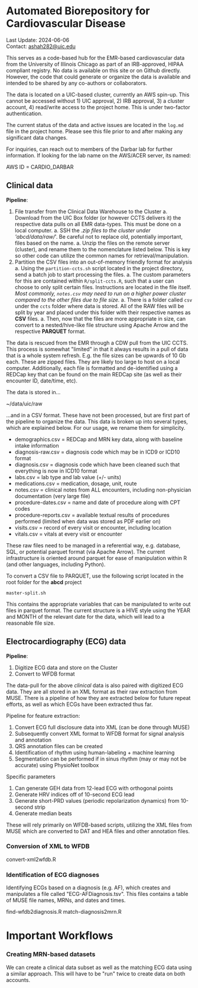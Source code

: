 # Automated Biorepository for Cardiovascular Disease

Last Update: 2024-06-06  
Contact: ashah282@uic.edu  

This serves as a code-based hub for the EMR-based cardiovascular data from the University of Illinois Chicago as part of an IRB-approved, HIPAA compliant registry. No data is available on this site or on Github directly. However, the code that could generate or organize the data is available and intended to be shared by any co-authors or collaborators.

The data is located on a UIC-based cluster, currently an AWS spin-up. This cannot be accessed without 1) UIC approval, 2) IRB approval, 3) a cluster account, 4) read/write access to the project home. This is under two-factor authentication. 

The current status of the data and active issues are located in the `log.md` file in the project home. Please see this file prior to and after making any significant data changes.

For inquiries, can reach out to members of the Darbar lab for further information. If looking for the lab name on the AWS/ACER server, its named:

AWS ID = CARDIO_DARBAR

## Clinical data

**Pipeline**:

1. File transfer from the Clinical Data Warehouse to the Cluster
	a. Download from the UIC Box folder (or however CCTS delivers it) the respective data pulls on all EMR data-types. This must be done on a local computer.
	a. SSH the *.zip files to the cluster under 'abcd/data/raw/*'. Be careful not to replace old, potentially important, files based on the name. 
	a. Unzip the files on the remote server (cluster), and rename them to the nomenclature listed below. This is key so other code can utilize the common names for retrieval/manipulation.
1. Partition the CSV files into an out-of-memory friendly format for analysis
	a. Using the `partition-ccts.sh` script located in the project directory, send a batch job to start processing the files.
	a. The custom parameters for this are contained within `R/split-ccts.R`, such that a user can choose to only split certain files. Instructions are located in the file itself.  *Most commonly, `notes.csv` may need to run on a higher power cluster compared to the other files due to file size.*
	a. There is a folder called `csv` under the `ccts` folder where data is stored. All of the RAW files will be split by year and placed under this folder with their respective names as __CSV__ files. 
	a. Then, now that the files are more appropriate in size, can convert to a nested/hive-like file structure using Apache Arrow and the respective __PARQUET__ format. 

The data is rescued from the EMR through a CDW pull from the UIC CCTS. This process is somewhat "limited" in that it always results in a pull of data that is a whole system refresh. E.g. the file sizes can be upwards of 10 Gb each. These are zipped files. They are likely too large to host on a local computer. Additionally, each file is formatted and de-identified using a REDCap key that can be found on the main REDCap site (as well as their encounter ID, date/time, etc). 

The data is stored in... 

~/data/uic/raw

...and in a CSV format. These have not been processed, but are first part of the pipeline to organize the data. This data is broken up into several types, which are explained below. For our usage, we rename them for simplicity. 

- demographics.csv = REDCap and MRN key data, along with baseline intake information
- diagnosis-raw.csv = diagnosis code which may be in ICD9 or ICD10 format
- diagnosis.csv = diagnosis code which have been cleaned such that everything is now in ICD10 format
- labs.csv = lab type and lab value (+/- units)
- medications.csv = medication, dosage, unit, route
- notes.csv = clinical notes from ALL encounters, including non-physician documentation (very large file)
- procedure-dates.csv = name and date of procedure along with CPT codes
- procedure-reports.csv = available textual results of procedures performed (limited when data was stored as PDF earlier on)
- visits.csv = record of every visit or encounter, including location
- vitals.csv = vitals at every visit or encounter

These raw files need to be managed in a referential way, e.g. database, SQL, or potential parquet format (via Apache Arrow). The current infrastructure is oriented around parquet for ease of manipulation within R (and other languages, including Python). 

To convert a CSV file to PARQUET, use the following script located in the root folder for the **abcd** project

`master-split.sh`

This contains the appropriate variables that can be manipulated to write out files in parquet format. The current structure is a HIVE style using the YEAR and MONTH of the relevant date for the data, which will lead to a reasonable file size.

## Electrocardiography (ECG) data

__Pipeline__:

1. Digitize ECG data and store on the Cluster
1. Convert to WFDB format

The data-pull for the above *clinical* data is also paired with digitized ECG data. They are all stored in an XML format as their raw extraction from MUSE. There is a pipeline of how they are extracted below for future repeat efforts, as well as which ECGs have been extracted thus far.

Pipeline for feature extraction:

1.  Convert ECG full disclosure data into XML (can be done through MUSE)
1.  Subsequently convert XML format to WFDB format for signal analysis and annotation
1.  QRS annotation files can be created
1. 	Identification of rhythm using human-labeling + machine learning
1.  Segmentation can be performed if in sinus rhythm (may or may not be accurate) using PhysioNet toolbox

Specific parameters
1.  Can generate GEH data from 12-lead ECG with orthogonal points
1.  Generate HRV indices off of 10-second ECG lead
1.  Generate short-PRD values (periodic repolarization dynamics) from 10-second strip
1.  Generate median beats

These will rely primarily on WFDB-based scripts, utilizing the XML files from MUSE which are converted to DAT and HEA files and other annotation files.

### Conversion of XML to WFDB

convert-xml2wfdb.R

### Identification of ECG diagnoses

Identifying ECGs based on a diagnosis (e.g. AF), which creates and manipulates a file called "ECG-AFDiagnosis.tsv". This files contains a table of MUSE file names, MRNs, and dates and times. 

find-wfdb2diagnosis.R
match-diagnosis2mrn.R

# Important Workflows

### Creating MRN-based datasets

We can create a clinical data subset as well as the matching ECG data using a similar approach. This will have to be "run" twice to create data on both accounts. 
